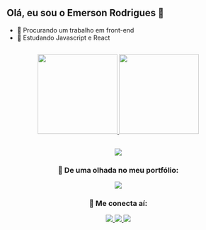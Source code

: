 ## Olá, eu sou o Emerson Rodrigues 👋

- 🧠 Procurando um trabalho em front-end
- 🚀 Estudando Javascript e React

##

<div align="center">

  <a href="https://github.com/emerrrson">
    <img height="180em" src="https://github-readme-stats.vercel.app/api?username=emerrrson&show_icons=true&theme=tokyonight&rank_icon=github"/>
    <img height="180em" src="https://github-readme-stats.vercel.app/api/top-langs/?username=emerrrson&layout=compact&theme=tokyonight"/>
  </a>

</div>

##

<div align="center">
  
  <img src="https://streak-stats.demolab.com?user=emerrrson&theme=tokyonight&hide_border=true"/>

</div>

<div align="center">

### 🚀 De uma olhada no meu portfólio:

<a href="https://seuportifolio.com" target="_blank">
  <img src="https://img.shields.io/badge/Portfólio-000?style=for-the-badge&logo=firefox&logoColor=white"/>
</a>


### 📲 Me conecta aí:

<p align="center">
  <a href="https://www.linkedin.com/in/emerson-rodrigues-7610151b4/" target="_blank">
    <img src="https://img.shields.io/badge/LinkedIn-0A66C2?style=for-the-badge&logo=linkedin&logoColor=white"/>
  </a>
  
  <a href="https://www.instagram.com/emerssson_/" target="_blank">
    <img src="https://img.shields.io/badge/Instagram-E4405F?style=for-the-badge&logo=instagram&logoColor=white"/>
  </a>
  
  <a href="emerson188283@gmail.com">
    <img src="https://img.shields.io/badge/Gmail-D14836?style=for-the-badge&logo=gmail&logoColor=white"/>
  </a>
</p>










